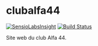 clubalfa44
==========
[![SensioLabsInsight](https://insight.sensiolabs.com/projects/c1dbda12-92fe-47a1-b43c-88c4fcb3025d/mini.png)](https://insight.sensiolabs.com/projects/c1dbda12-92fe-47a1-b43c-88c4fcb3025d)
[![Build Status](https://travis-ci.org/Coubiac/clubalfa44.svg?branch=master)](https://travis-ci.org/Coubiac/clubalfa44)

Site web du club Alfa 44.
